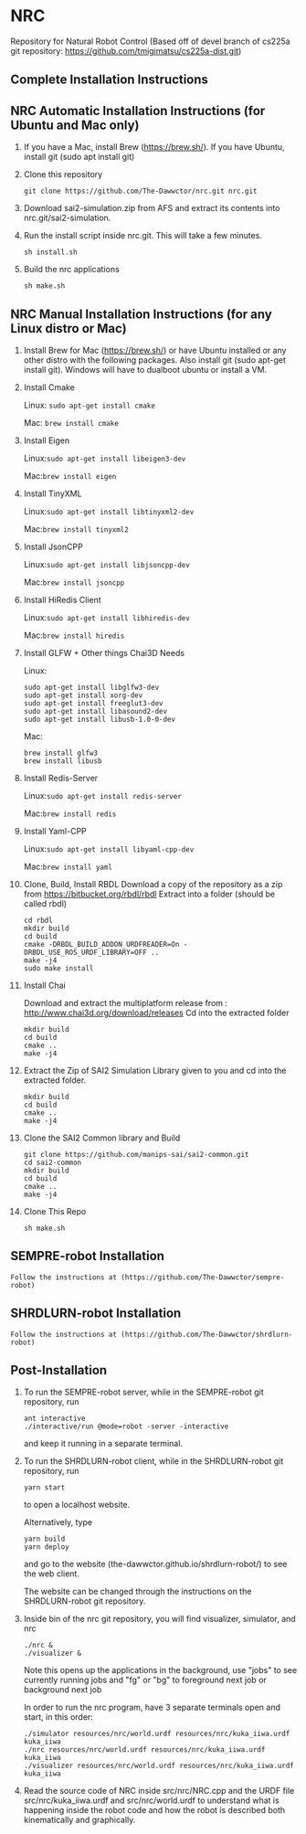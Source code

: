 # NRC
Repository for Natural Robot Control
(Based off of devel branch of cs225a git repository: https://github.com/tmigimatsu/cs225a-dist.git)

## Complete Installation Instructions

## NRC Automatic Installation Instructions (for Ubuntu and Mac only)
1. If you have a Mac, install Brew (https://brew.sh/). If you have Ubuntu, install git (sudo apt install git)

2. Clone this repository

   ```git clone https://github.com/The-Dawwctor/nrc.git nrc.git```

3. Download sai2-simulation.zip from AFS and extract its contents into nrc.git/sai2-simulation.

4. Run the install script inside nrc.git. This will take a few minutes.

   ```sh install.sh```

5. Build the nrc applications

   ```sh make.sh```

## NRC Manual Installation Instructions (for any Linux distro or Mac)
1. Install Brew for Mac (https://brew.sh/) or have Ubuntu installed or any other distro with the following packages. Also install git (sudo apt-get install git). Windows will have to dualboot ubuntu or install a VM.

2. Install Cmake

   Linux: ```sudo apt-get install cmake```
   
   Mac: ```brew install cmake```
   
3. Install Eigen

   Linux:```sudo apt-get install libeigen3-dev```
    
   Mac:```brew install eigen```
    
4. Install TinyXML
 
   Linux:```sudo apt-get install libtinyxml2-dev```
    
   Mac:```brew install tinyxml2```

5. Install JsonCPP

   Linux:```sudo apt-get install libjsoncpp-dev```
    
   Mac:```brew install jsoncpp```
   
6. Install HiRedis Client

   Linux:```sudo apt-get install libhiredis-dev```
    
   Mac:```brew install hiredis```
   
7. Install GLFW + Other things Chai3D Needs

   Linux:
   ```
   sudo apt-get install libglfw3-dev
   sudo apt-get install xorg-dev
   sudo apt-get install freeglut3-dev
   sudo apt-get install libasound2-dev
   sudo apt-get install libusb-1.0-0-dev
   ```
    
   Mac:
   ```
   brew install glfw3
   brew install libusb
   ```
   
8. Install Redis-Server

   Linux:```sudo apt-get install redis-server```
    
   Mac:```brew install redis```
   
9. Install Yaml-CPP

   Linux:```sudo apt-get install libyaml-cpp-dev```
    
   Mac:```brew install yaml```
   
10. Clone, Build, Install RBDL
    Download a copy of the repository as a zip from https://bitbucket.org/rbdl/rbdl
    Extract into a folder (should be called rbdl)
    ```
    cd rbdl
    mkdir build 
    cd build
    cmake -DRBDL_BUILD_ADDON_URDFREADER=On -DRBDL_USE_ROS_URDF_LIBRARY=OFF ..
    make -j4
    sudo make install
    ```
   
11. Install Chai

    Download and extract the multiplatform release from : http://www.chai3d.org/download/releases
    Cd into the extracted folder
 
    ```
    mkdir build
    cd build
    cmake ..
    make -j4
    ```
    
12. Extract the Zip of SAI2 Simulation Library given to you and cd into the extracted folder.
    ```
    mkdir build
    cd build
    cmake ..
    make -j4
    ```
13. Clone the SAI2 Common library and Build
    ```
    git clone https://github.com/manips-sai/sai2-common.git
    cd sai2-common
    mkdir build
    cd build
    cmake ..
    make -j4
    ```
    
14. Clone This Repo
    ```
    sh make.sh
    ```

## SEMPRE-robot Installation
    Follow the instructions at (https://github.com/The-Dawwctor/sempre-robot)

## SHRDLURN-robot Installation
    Follow the instructions at (https://github.com/The-Dawwctor/shrdlurn-robot)

## Post-Installation
1. To run the SEMPRE-robot server, while in the SEMPRE-robot git repository, run
    ```
    ant interactive
    ./interactive/run @mode=robot -server -interactive
    ```
    and keep it running in a separate terminal.

2. To run the SHRDLURN-robot client, while in the SHRDLURN-robot git repository, run
    ```
    yarn start
    ```
    to open a localhost website.

    Alternatively, type
    ```
    yarn build
    yarn deploy
    ```
    and go to the website (the-dawwctor.github.io/shrdlurn-robot/) to see the web client.

    The website can be changed through the instructions on the SHRDLURN-robot git repository.

3. Inside bin of the nrc git repository, you will find visualizer, simulator, and nrc
   ```
   ./nrc &
   ./visualizer &
   ```
   Note this opens up the applications in the background, use "jobs" to see currently running jobs and "fg" or "bg" to foreground next job or background next job
   
   In order to run the nrc program, have 3 separate terminals open and start, in this order:
   ```
   ./simulator resources/nrc/world.urdf resources/nrc/kuka_iiwa.urdf kuka_iiwa
   ./nrc resources/nrc/world.urdf resources/nrc/kuka_iiwa.urdf kuka_iiwa
   ./visualizer resources/nrc/world.urdf resources/nrc/kuka_iiwa.urdf kuka_iiwa
   ```
   
4. Read the source code of NRC inside src/nrc/NRC.cpp and the URDF file src/nrc/kuka_iiwa.urdf and src/nrc/world.urdf to understand what is happening inside the robot code and how the robot is described both kinematically and graphically.
